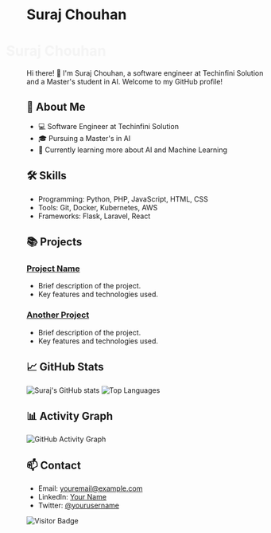 # Suraj Chouhan

<div align="center">
  <h1>
    <a href="https://github.com/your-username">
      <span style="display: inline-block; animation: slideIn 2s ease-out infinite alternate;">
        Suraj Chouhan
      </span>
    </a>
  </h1>
</div>

<style>
@keyframes slideIn {
  0% {
    transform: translateX(-100%);
    opacity: 0;
  }
  100% {
    transform: translateX(0);
    opacity: 1;
  }
}
</style>

Hi there! 👋 I'm Suraj Chouhan, a software engineer at Techinfini Solution and a Master's student in AI. Welcome to my GitHub profile!

## 🚀 About Me
- 💻 Software Engineer at Techinfini Solution
- 🎓 Pursuing a Master's in AI
- 🌱 Currently learning more about AI and Machine Learning

## 🛠️ Skills
- Programming: Python, PHP, JavaScript, HTML, CSS
- Tools: Git, Docker, Kubernetes, AWS
- Frameworks: Flask, Laravel, React

## 📚 Projects
### [Project Name](https://github.com/your-username/project-name)
- Brief description of the project.
- Key features and technologies used.

### [Another Project](https://github.com/your-username/another-project)
- Brief description of the project.
- Key features and technologies used.

## 📈 GitHub Stats
![Suraj's GitHub stats](https://github-readme-stats.vercel.app/api?username=your-username&show_icons=true&theme=radical)
![Top Languages](https://github-readme-stats.vercel.app/api/top-langs/?username=your-username&layout=compact&theme=radical)

## 📊 Activity Graph
![GitHub Activity Graph](https://activity-graph.herokuapp.com/graph?username=your-username&theme=dracula)

## 📫 Contact
- Email: [youremail@example.com](mailto:youremail@example.com)
- LinkedIn: [Your Name](https://www.linkedin.com/in/your-linkedin)
- Twitter: [@yourusername](https://twitter.com/yourusername)

![Visitor Badge](https://visitor-badge.laobi.icu/badge?page_id=your-username)
